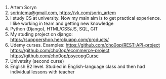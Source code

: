 1. Artem Soryn
2. sorintema@gmail.com, https://vk.com/sorin_artem
3. I study CS at university. Now my main aim is to get practical experience. I like working in team and getting new knowledge
4. Python (Django), HTML/CSS/JS, SQL, GIT
5. My studing project on django: https://supppershop.herokuapp.com/products/
6. Udemy curses. Examples:
https://github.com/cho0op/REST-API-project
https://github.com/cho0op/ecommerce-project
https://github.com/cho0op/psycopgCurse
7. Univetsity (second curse)
8. English B2 level. Studied in English-language class and then had individual lessons with teacher